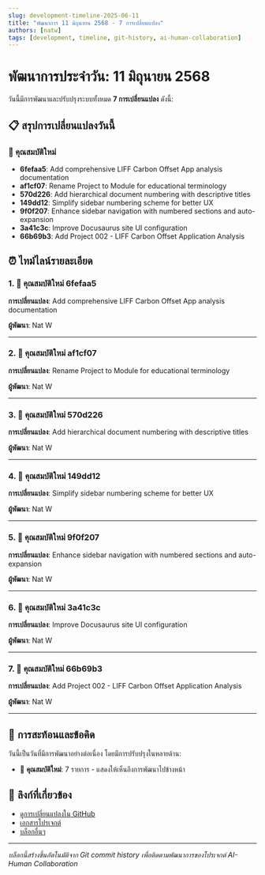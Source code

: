 ```yaml
---
slug: development-timeline-2025-06-11
title: "พัฒนาการ 11 มิถุนายน 2568 - 7 การเปลี่ยนแปลง"
authors: [natw]
tags: [development, timeline, git-history, ai-human-collaboration]
---
```


# พัฒนาการประจำวัน: 11 มิถุนายน 2568

วันนี้มีการพัฒนาและปรับปรุงระบบทั้งหมด **7 การเปลี่ยนแปลง** ดังนี้:

<!-- truncate -->

## 📋 สรุปการเปลี่ยนแปลงวันนี้

### 🚀 คุณสมบัติใหม่

- **6fefaa5**: Add comprehensive LIFF Carbon Offset App analysis documentation
- **af1cf07**: Rename Project to Module for educational terminology
- **570d226**: Add hierarchical document numbering with descriptive titles
- **149dd12**: Simplify sidebar numbering scheme for better UX
- **9f0f207**: Enhance sidebar navigation with numbered sections and auto-expansion
- **3a41c3c**: Improve Docusaurus site UI configuration
- **66b69b3**: Add Project 002 - LIFF Carbon Offset Application Analysis

## ⏰ ไทม์ไลน์รายละเอียด

### 1. 🚀 คุณสมบัติใหม่ 6fefaa5

**การเปลี่ยนแปลง**: Add comprehensive LIFF Carbon Offset App analysis documentation

**ผู้พัฒนา**: Nat W

---

### 2. 🚀 คุณสมบัติใหม่ af1cf07

**การเปลี่ยนแปลง**: Rename Project to Module for educational terminology

**ผู้พัฒนา**: Nat W

---

### 3. 🚀 คุณสมบัติใหม่ 570d226

**การเปลี่ยนแปลง**: Add hierarchical document numbering with descriptive titles

**ผู้พัฒนา**: Nat W

---

### 4. 🚀 คุณสมบัติใหม่ 149dd12

**การเปลี่ยนแปลง**: Simplify sidebar numbering scheme for better UX

**ผู้พัฒนา**: Nat W

---

### 5. 🚀 คุณสมบัติใหม่ 9f0f207

**การเปลี่ยนแปลง**: Enhance sidebar navigation with numbered sections and auto-expansion

**ผู้พัฒนา**: Nat W

---

### 6. 🚀 คุณสมบัติใหม่ 3a41c3c

**การเปลี่ยนแปลง**: Improve Docusaurus site UI configuration

**ผู้พัฒนา**: Nat W

---

### 7. 🚀 คุณสมบัติใหม่ 66b69b3

**การเปลี่ยนแปลง**: Add Project 002 - LIFF Carbon Offset Application Analysis

**ผู้พัฒนา**: Nat W

---

## 🤔 การสะท้อนและข้อคิด

วันนี้เป็นวันที่มีการพัฒนาอย่างต่อเนื่อง โดยมีการปรับปรุงในหลายด้าน:

- 🚀 **คุณสมบัติใหม่**: 7 รายการ - แสดงให้เห็นถึงการพัฒนาไปข้างหน้า

## 🔗 ลิงก์ที่เกี่ยวข้อง

- [ดูการเปลี่ยนแปลงใน GitHub](https://github.com/alchemycat/AI-HUMAN-COLLAB-CAT-LAB/commits/main)
- [เอกสารโปรเจกต์](/docs/intro)
- [บล็อกอื่นๆ](/th/blog)

---

*บล็อกนี้สร้างขึ้นอัตโนมัติจาก Git commit history เพื่อติดตามพัฒนาการของโปรเจกต์ AI-Human Collaboration*
